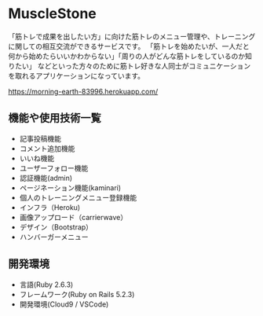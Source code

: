 # MuscleStone

「筋トレで成果を出したい方」に向けた筋トレのメニュー管理や、トレーニングに関しての相互交流ができるサービスです。
「筋トレを始めたいが、一人だと何から始めたらいいかわからない」「周りの人がどんな筋トレをしているのか知りたい」
などといった方々のために筋トレ好きな人同士がコミュニケーションを取れるアプリケーションになっています。

https://morning-earth-83996.herokuapp.com/

## 機能や使用技術一覧
- 記事投稿機能
- コメント追加機能
- いいね機能
- ユーザーフォロー機能
- 認証機能(admin)
- ページネーション機能(kaminari)
- 個人のトレーニングメニュー登録機能
- インフラ（Heroku)
- 画像アップロード（carrierwave）
- デザイン（Bootstrap）
- ハンバーガーメニュー

## 開発環境
- 言語(Ruby 2.6.3)
- フレームワーク(Ruby on Rails 5.2.3)
- 開発環境(Cloud9 / VSCode)

